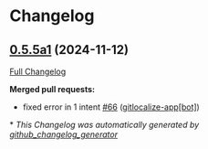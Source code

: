 # Changelog

## [0.5.5a1](https://github.com/OpenVoiceOS/ovos-skill-wikipedia/tree/0.5.5a1) (2024-11-12)

[Full Changelog](https://github.com/OpenVoiceOS/ovos-skill-wikipedia/compare/0.5.4...0.5.5a1)

**Merged pull requests:**

- fixed error in 1 intent [\#66](https://github.com/OpenVoiceOS/ovos-skill-wikipedia/pull/66) ([gitlocalize-app[bot]](https://github.com/apps/gitlocalize-app))



\* *This Changelog was automatically generated by [github_changelog_generator](https://github.com/github-changelog-generator/github-changelog-generator)*
